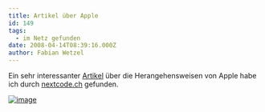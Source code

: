 ```yaml
---
title: Artikel über Apple
id: 149
tags:
  - im Netz gefunden
date: 2008-04-14T08:39:16.000Z
author: Fabian Wetzel
---
```


Ein sehr interessanter [Artikel](http://www.wired.com/techbiz/it/magazine/16-04/bz_apple?currentPage=1) &#252;ber die Herangehensweisen von Apple habe ich durch [nextcode.ch](http://nextcode.ch/archives/456) gefunden.

[![image](https://az275061.vo.msecnd.net/blogmedia/2008/04/image8.png)](http://www.wired.com/techbiz/it/magazine/16-04/bz_apple?currentPage=1)

